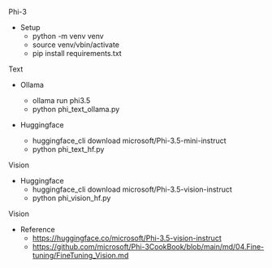 Phi-3

- Setup 
  - python -m venv venv
  - source venv/vbin/activate
  - pip install requirements.txt

Text
- Ollama
  - ollama run phi3.5
  - python phi_text_ollama.py

- Huggingface
  - huggingface_cli download microsoft/Phi-3.5-mini-instruct
   - python phi_text_hf.py

Vision 
- Huggingface
  - huggingface_cli download microsoft/Phi-3.5-vision-instruct
  - python phi_vision_hf.py




Vision

- Reference
  - https://huggingface.co/microsoft/Phi-3.5-vision-instruct
  - https://github.com/microsoft/Phi-3CookBook/blob/main/md/04.Fine-tuning/FineTuning_Vision.md
